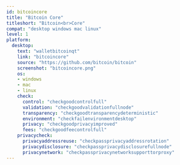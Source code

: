 ```yaml
---
id: bitcoincore
title: "Bitcoin Core"
titleshort: "Bitcoin<br>Core"
compat: "desktop windows mac linux"
level: 1
platform:
  desktop:
    text: "walletbitcoinqt"
    link: "bitcoincore"
    source: "https://github.com/bitcoin/bitcoin"
    screenshot: "bitcoincore.png"
    os:
    - windows
    - mac
    - linux
    check:
      control: "checkgoodcontrolfull"
      validation: "checkgoodvalidationfullnode"
      transparency: "checkgoodtransparencydeterministic"
      environment: "checkfailenvironmentdesktop"
      privacy: "checkgoodprivacyimproved"
      fees: "checkgoodfeecontrolfull"
    privacycheck:
      privacyaddressreuse: "checkpassprivacyaddressrotation"
      privacydisclosure: "checkpassprivacydisclosurefullnode"
      privacynetwork: "checkpassprivacynetworksupporttorproxy"
---
```

